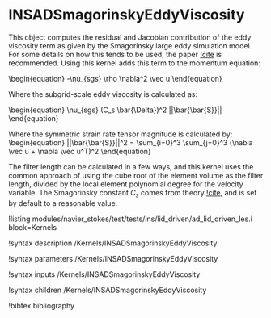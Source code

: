 # INSADSmagorinskyEddyViscosity

This object computes the residual and Jacobian contribution of the eddy viscosity term
as given by the Smagorinsky large eddy simulation model. For some details on how this
tends to be used, the paper [!cite](bouffanais2007) is recommended. Using this kernel
adds this term to the momentum equation:

\begin{equation}
-\nu_{sgs} \rho \nabla^2 \vec u
\end{equation}

Where the subgrid-scale eddy viscosity is calculated as:

\begin{equation}
\nu_{sgs} (C_s \bar{\Delta})^2 ||\bar{\bar{S}}||
\end{equation}

Where the symmetric strain rate tensor magnitude is calculated by:
\begin{equation}
||\bar{\bar{S}}||^2 = \sum_{i=0}^3 \sum_{j=0}^3 (\nabla \vec u + \nabla \vec u^T)^2
\end{equation}

The filter length can be calculated in a few ways, and this kernel uses the common approach
of using the cube root of the element volume as the filter length, divided by the local
element polynomial degree for the velocity variable. The Smagorinsky constant $C_s$ comes
from theory [!cite](smagorinsky1963), and is set by default to a reasonable value.

!listing modules/navier_stokes/test/tests/ins/lid_driven/ad_lid_driven_les.i block=Kernels

!syntax description /Kernels/INSADSmagorinskyEddyViscosity

!syntax parameters /Kernels/INSADSmagorinskyEddyViscosity

!syntax inputs /Kernels/INSADSmagorinskyEddyViscosity

!syntax children /Kernels/INSADSmagorinskyEddyViscosity

!bibtex bibliography
